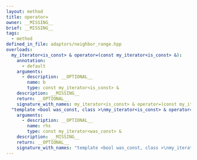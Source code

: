 ```yaml
---
layout: method
title: operator=
owner: __MISSING__
brief: __MISSING__
tags:
  - method
defined_in_file: adaptors/neighbor_range.hpp
overloads:
  my_iterator<is_const> & operator=(const my_iterator<is_const> &):
    annotation:
      - default
    arguments:
      - description: __OPTIONAL__
        name: b
        type: const my_iterator<is_const> &
    description: __MISSING__
    return: __OPTIONAL__
    signature_with_names: my_iterator<is_const> & operator=(const my_iterator<is_const> & b)
  "template <bool was_const, class >\nmy_iterator<is_const> & operator=(const my_iterator<was_const> &)":
    arguments:
      - description: __OPTIONAL__
        name: rhs
        type: const my_iterator<was_const> &
    description: __MISSING__
    return: __OPTIONAL__
    signature_with_names: "template <bool was_const, class >\nmy_iterator<is_const> & operator=(const my_iterator<was_const> & rhs)"
---
```

